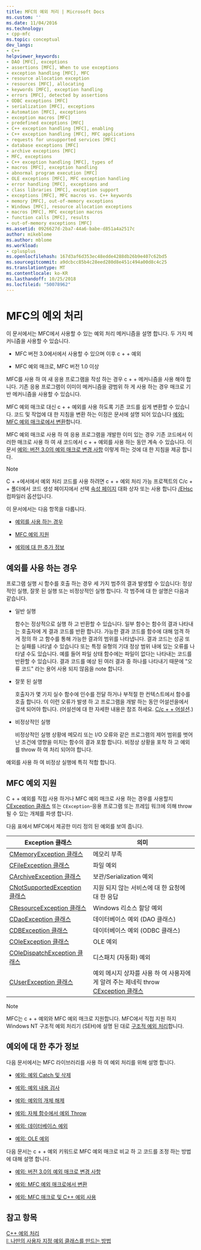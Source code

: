 ```yaml
---
title: MFC의 예외 처리 | Microsoft Docs
ms.custom: ''
ms.date: 11/04/2016
ms.technology:
- cpp-mfc
ms.topic: conceptual
dev_langs:
- C++
helpviewer_keywords:
- DAO [MFC], exceptions
- assertions [MFC], When to use exceptions
- exception handling [MFC], MFC
- resource allocation exception
- resources [MFC], allocating
- keywords [MFC], exception handling
- errors [MFC], detected by assertions
- ODBC exceptions [MFC]
- serialization [MFC], exceptions
- Automation [MFC], exceptions
- exception macros [MFC]
- predefined exceptions [MFC]
- C++ exception handling [MFC], enabling
- C++ exception handling [MFC], MFC applications
- requests for unsupported services [MFC]
- database exceptions [MFC]
- archive exceptions [MFC]
- MFC, exceptions
- C++ exception handling [MFC], types of
- macros [MFC], exception handling
- abnormal program execution [MFC]
- OLE exceptions [MFC], MFC exception handling
- error handling [MFC], exceptions and
- class libraries [MFC], exception support
- exceptions [MFC], MFC macros vs. C++ keywords
- memory [MFC], out-of-memory exceptions
- Windows [MFC], resource allocation exceptions
- macros [MFC], MFC exception macros
- function calls [MFC], results
- out-of-memory exceptions [MFC]
ms.assetid: 0926627d-2ba7-44a6-babe-d851a4a2517c
author: mikeblome
ms.author: mblome
ms.workload:
- cplusplus
ms.openlocfilehash: 167d3af6d353ec48edde4288db26b9e407c62bd5
ms.sourcegitcommit: a9dcbcc85b4c28eed280d8e451c494a00d8c4c25
ms.translationtype: MT
ms.contentlocale: ko-KR
ms.lasthandoff: 10/25/2018
ms.locfileid: "50078962"
---
```

# <a name="exception-handling-in-mfc"></a>MFC의 예외 처리

이 문서에서는 MFC에서 사용할 수 있는 예외 처리 메커니즘을 설명 합니다. 두 가지 메커니즘을 사용할 수 있습니다.

- MFC 버전 3.0에서에서 사용할 수 있으며 이후 c + + 예외

- MFC 예외 매크로, MFC 버전 1.0 이상

MFC를 사용 하 여 새 응용 프로그램을 작성 하는 경우 c + + 메커니즘을 사용 해야 합니다. 기존 응용 프로그램이 이미이 메커니즘을 광범위 하 게 사용 하는 경우 매크로 기반 메커니즘을 사용할 수 있습니다.

MFC 예외 매크로 대신 c + + 예외를 사용 하도록 기존 코드를 쉽게 변환할 수 있습니다. 코드 및 작업에 대 한 지침을 변환 하는 이점은 문서에 설명 되어 있습니다 [예외: MFC 예외 매크로에서 변환](../mfc/exceptions-converting-from-mfc-exception-macros.md)합니다.

MFC 예외 매크로 사용 하 여 응용 프로그램을 개발한 이미 있는 경우 기존 코드에서 이러한 매크로 사용 하 여 새 코드에서 c + + 예외를 사용 하는 동안 계속 수 있습니다. 이 문서 [예외: 버전 3.0의 예외 매크로 변경 사항](../mfc/exceptions-changes-to-exception-macros-in-version-3-0.md) 이렇게 하는 것에 대 한 지침을 제공 합니다.

> [!NOTE]
>  C + +에서에서 예외 처리 코드를 사용 하려면 c + + 예외 처리 가능 프로젝트의 C/c + + 폴더에서 코드 생성 페이지에서 선택 [속성 페이지](../ide/property-pages-visual-cpp.md) 대화 상자 또는 사용 합니다 [/EHsc](../build/reference/eh-exception-handling-model.md) 컴파일러 옵션입니다.

이 문서에서는 다음 항목을 다룹니다.

- [예외를 사용 하는 경우](#_core_when_to_use_exceptions)

- [MFC 예외 지원](#_core_mfc_exception_support)

- [예외에 대 한 추가 정보](#_core_further_reading_about_exceptions)

##  <a name="_core_when_to_use_exceptions"></a> 예외를 사용 하는 경우

프로그램 실행 시 함수를 호출 하는 경우 세 가지 범주의 결과 발생할 수 있습니다: 정상적인 실행, 잘못 된 실행 또는 비정상적인 실행 합니다. 각 범주에 대 한 설명은 다음과 같습니다.

- 일반 실행

   함수는 정상적으로 실행 하 고 반환할 수 있습니다. 일부 함수는 함수의 결과 나타내는 호출자에 게 결과 코드를 반환 합니다. 가능한 결과 코드를 함수에 대해 엄격 하 게 정의 하 고 함수를 통해 가능한 결과의 범위를 나타냅니다. 결과 코드는 성공 또는 실패를 나타낼 수 있습니다 또는 특정 유형의 기대 정상 범위 내에 있는 오류를 나타낼 수도 있습니다. 예를 들어 파일 상태 함수에는 파일이 없다는 나타내는 코드를 반환할 수 있습니다. 결과 코드를 예상 된 여러 결과 중 하나를 나타내기 때문에 "오류 코드" 라는 용어 사용 되지 않음을 note 합니다.

- 잘못 된 실행

   호출자가 몇 가지 실수 함수에 인수를 전달 하거나 부적절 한 컨텍스트에서 함수를 호출 합니다. 이 이런 오류가 발생 하 고 프로그램을 개발 하는 동안 어설션을에서 검색 되어야 합니다. (어설션에 대 한 자세한 내용은 참조 하세요. [C/c + + 어설션](/visualstudio/debugger/c-cpp-assertions).)

- 비정상적인 실행

   비정상적인 실행 상황에 메모리 또는 I/O 오류와 같은 프로그램의 제어 범위를 벗어난 조건에 영향을 미치는 함수의 결과 포함 합니다. 비정상 상황을 포착 하 고 예외를 throw 하 여 처리 되어야 합니다.

예외를 사용 하 여 비정상 실행에 특히 적합 합니다.

##  <a name="_core_mfc_exception_support"></a> MFC 예외 지원

C + + 예외를 직접 사용 하거나 MFC 예외 매크로 사용 하는 경우를 사용할지 [CException 클래스](../mfc/reference/cexception-class.md) 또는 `CException`-응용 프로그램 또는 프레임 워크에 의해 throw 될 수 있는 개체를 파생 합니다.

다음 표에서 MFC에서 제공한 미리 정의 된 예외를 보여 줍니다.

|Exception 클래스|의미|
|---------------------|-------------|
|[CMemoryException 클래스](../mfc/reference/cmemoryexception-class.md)|메모리 부족|
|[CFileException 클래스](../mfc/reference/cfileexception-class.md)|파일 예외|
|[CArchiveException 클래스](../mfc/reference/carchiveexception-class.md)|보관/Serialization 예외|
|[CNotSupportedException 클래스](../mfc/reference/cnotsupportedexception-class.md)|지원 되지 않는 서비스에 대 한 요청에 대 한 응답|
|[CResourceException 클래스](../mfc/reference/cresourceexception-class.md)|Windows 리소스 할당 예외|
|[CDaoException 클래스](../mfc/reference/cdaoexception-class.md)|데이터베이스 예외 (DAO 클래스)|
|[CDBException 클래스](../mfc/reference/cdbexception-class.md)|데이터베이스 예외 (ODBC 클래스)|
|[COleException 클래스](../mfc/reference/coleexception-class.md)|OLE 예외|
|[COleDispatchException 클래스](../mfc/reference/coledispatchexception-class.md)|디스패치 (자동화) 예외|
|[CUserException 클래스](../mfc/reference/cuserexception-class.md)|예외 메시지 상자를 사용 하 여 사용자에 게 알려 주는 제네릭 throw [CException 클래스](../mfc/reference/cexception-class.md)|

> [!NOTE]
>  MFC는 c + + 예외와 MFC 예외 매크로 지원합니다. MFC에서 직접 지원 하지 Windows NT 구조적 예외 처리기 (SEH)에 설명 된 대로 [구조적 예외 처리](https://msdn.microsoft.com/library/windows/desktop/ms680657)합니다.

##  <a name="_core_further_reading_about_exceptions"></a> 예외에 대 한 추가 정보

다음 문서에서는 MFC 라이브러리를 사용 하 여 예외 처리를 위해 설명 합니다.

- [예외: 예외 Catch 및 삭제](../mfc/exceptions-catching-and-deleting-exceptions.md)

- [예외: 예외 내용 검사](../mfc/exceptions-examining-exception-contents.md)

- [예외: 예외의 개체 해제](../mfc/exceptions-freeing-objects-in-exceptions.md)

- [예외: 자체 함수에서 예외 Throw](../mfc/exceptions-throwing-exceptions-from-your-own-functions.md)

- [예외: 데이터베이스 예외](../mfc/exceptions-database-exceptions.md)

- [예외: OLE 예외](../mfc/exceptions-ole-exceptions.md)

다음 문서는 c + + 예외 키워드로 MFC 예외 매크로 비교 하 고 코드를 조정 하는 방법에 대해 설명 합니다.

- [예외: 버전 3.0의 예외 매크로 변경 사항](../mfc/exceptions-changes-to-exception-macros-in-version-3-0.md)

- [예외: MFC 예외 매크로에서 변환](../mfc/exceptions-converting-from-mfc-exception-macros.md)

- [예외: MFC 매크로 및 C++ 예외 사용](../mfc/exceptions-using-mfc-macros-and-cpp-exceptions.md)

## <a name="see-also"></a>참고 항목

[C++ 예외 처리](../cpp/cpp-exception-handling.md)<br/>
[I: 나만의 사용자 지정 예외 클래스를 만드는 방법](http://go.microsoft.com/fwlink/p/?linkid=128045)

